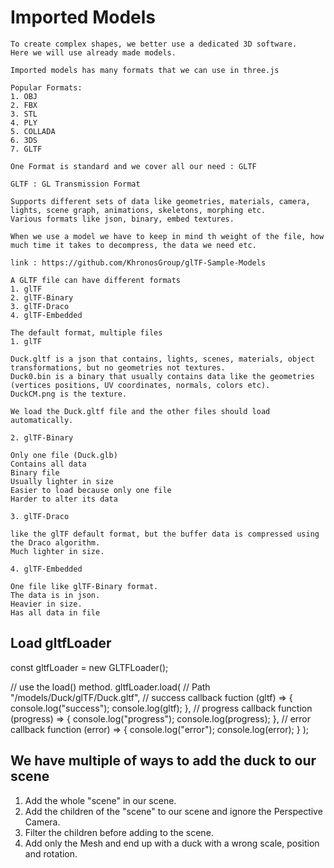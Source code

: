 # Imported Models

    To create complex shapes, we better use a dedicated 3D software.
    Here we will use already made models.

    Imported models has many formats that we can use in three.js

    Popular Formats:
    1. OBJ
    2. FBX
    3. STL
    4. PLY
    5. COLLADA
    6. 3DS
    7. GLTF

    One Format is standard and we cover all our need : GLTF

    GLTF : GL Transmission Format

    Supports different sets of data like geometries, materials, camera, lights, scene graph, animations, skeletons, morphing etc.
    Various formats like json, binary, embed textures.

    When we use a model we have to keep in mind th weight of the file, how much time it takes to decompress, the data we need etc.

    link : https://github.com/KhronosGroup/glTF-Sample-Models

    A GLTF file can have different formats
    1. glTF
    2. glTF-Binary
    3. glTF-Draco
    4. glTF-Embedded

    The default format, multiple files
    1. glTF

    Duck.gltf is a json that contains, lights, scenes, materials, object transformations, but no geometries not textures.
    Duck0.bin is a binary that usually contains data like the geometries (vertices positions, UV coordinates, normals, colors etc).
    DuckCM.png is the texture.

    We load the Duck.gltf file and the other files should load automatically.

    2. glTF-Binary

    Only one file (Duck.glb)
    Contains all data
    Binary file
    Usually lighter in size
    Easier to load because only one file
    Harder to alter its data

    3. glTF-Draco

    like the glTF default format, but the buffer data is compressed using the Draco algorithm.
    Much lighter in size.

    4. glTF-Embedded

    One file like glTF-Binary format.
    The data is in json.
    Heavier in size.
    Has all data in file

## Load gltfLoader

const gltfLoader = new GLTFLoader();

// use the load() method.
gltfLoader.load(
// Path
"/models/Duck/glTF/Duck.gltf",
// success callback fuction
(gltf) => {
console.log("success");
console.log(gltf);
},
// progress callback function
(progress) => {
console.log("progress");
console.log(progress);
},
// error callback function
(error) => {
console.log("error");
console.log(error);
}
);

## We have multiple of ways to add the duck to our scene

1. Add the whole "scene" in our scene.
2. Add the children of the "scene" to our scene and ignore the Perspective Camera.
3. Filter the children before adding to the scene.
4. Add only the Mesh and end up with a duck with a wrong scale, position and rotation.
